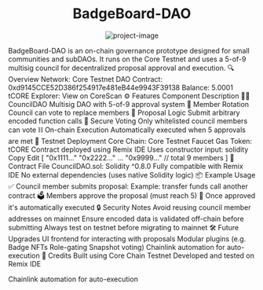 <h1 align="center" id="title">BadgeBoard-DAO</h1>

<p align="center"><img src="https://res.cloudinary.com/dporz9gz6/image/upload/v1748318041/Screenshot_22_uig7ro.png" alt="project-image"></p>

<p id="description">BadgeBoard-DAO is an on-chain governance prototype designed for small communities and subDAOs. It runs on the Core Testnet and uses a 5-of-9 multisig council for decentralized proposal approval and execution. 🔍 Overview Network: Core Testnet DAO Contract: 0xd9145CCE52D386f254917e481eB44e9943F39138 Balance: 5.0001 tCORE Explorer: View on CoreScan ⚙️ Features Component Description 🧑‍⚖️ CouncilDAO Multisig DAO with 5-of-9 approval system 🔐 Member Rotation Council can vote to replace members 📜 Proposal Logic Submit arbitrary encoded function calls 🔐 Secure Voting Only whitelisted council members can vote ⛓️ On-chain Execution Automatically executed when 5 approvals are met 🧪 Testnet Deployment Core Chain: Core Testnet Faucet Gas Token: tCORE Contract deployed using Remix IDE Uses constructor input: solidity Copy Edit [ "0x1111..." "0x2222..." ... "0x9999..." // total 9 members ] 📂 Contract File CouncilDAO.sol: Solidity ^0.8.0 Fully compatible with Remix IDE No external dependencies (uses native Solidity logic) 📦 Example Usage ✅ Council member submits proposal: Example: transfer funds call another contract 🗳️ Members approve the proposal (must reach 5) 🤖 Once approved it's automatically executed 🔒 Security Notes Avoid reusing council member addresses on mainnet Ensure encoded data is validated off-chain before submitting Always test on testnet before migrating to mainnet 🛠️ Future Upgrades UI frontend for interacting with proposals Modular plugins (e.g. Badge NFTs Role-gating Snapshot voting) Chainlink automation for auto-execution 🤝 Credits Built using Core Chain Testnet Developed and tested on Remix IDE</p>
Chainlink automation for auto-execution


